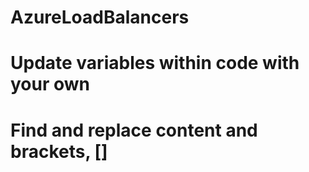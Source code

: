 # AzureLoadBalancers
#
# Update variables within code with your own
# Find and replace content and brackets, []
#
